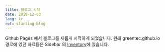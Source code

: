 ```yaml
---
title: 블로그 시작
date: 2018-12-03
lang: kr
ref: starting-blog
---
```


Github Pages 에서 블로그를 새롭게 시작하게 되었습니다.
원래 greentec.github.io 경로에 있던 자료들은 Sidebar 의 [Inventory](https://greentec.github.io/homepage.html)에 있습니다.
